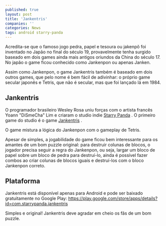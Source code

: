 ```yaml
---
published: true
layout: post
title: 'Jankentris'
companies: ''
categories: News
tags: android starry-panda
---
```

Acredita-se que o famoso jogo pedra, papel e tesoura ou jakenpõ foi inventado no Japão no final do século 19, provavelmente tenha surgido baseado em dois games ainda mais antigos oriundos da China do século 17. No japão o game ficou conhecido como Jankenpon ou apenas Janken.

Assim como Jankenpon, o game Jankentris também é baseado em dois outros games, que pelo nome é bem fácil de adivinhar: o próprio game secular japonês e Tetris, que não é secular, mas que foi lançado lá em 1984.

## Jankentris
O programador brasileiro Wesley Rosa uniu forças com o artista francês Yoann "DiSmeCha" Lim e criaram o studio indie <a href="http://www.starrypanda.com/" target="_blank">Starry Panda</a>
. O primeiro game do studio é o game <a href="https://play.google.com/store/apps/details?id=com.starrypanda.jankentris" target="_blank">Jankentris</a>
.

O game mistura a lógica do Jankenpon com o gameplay de Tetris.

Apesar de simples, a jogabilidade do game ficou bem interessante para os amantes de um bom puzzle original: para destruir colunas de blocos, o jogador precisa seguir a regra do Jankenpon, ou seja, largar um bloco de papel sobre um bloco de pedra para destruí-lo, ainda é possível fazer combos ao criar colunas de blocos iguais e destruí-los com o bloco Jankenpon correto.




## Plataforma
Jankentris está disponível apenas para Android e pode ser baixado gratuitamente no Google Play: <a href="https://play.google.com/store/apps/details?id=com.starrypanda.jankentris" target="_blank">https://play.google.com/store/apps/details?id=com.starrypanda.jankentris</a>





Simples e original! Jankentris deve agradar em cheio os fãs de um bom puzzle.